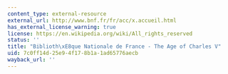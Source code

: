 ```yaml
---
content_type: external-resource
external_url: http://www.bnf.fr/fr/acc/x.accueil.html
has_external_license_warning: true
license: https://en.wikipedia.org/wiki/All_rights_reserved
status: ''
title: "Biblioth\xE8que Nationale de France - The Age of Charles V"
uid: 7c0ff14d-25e9-4f17-8b1a-1ad65776aecb
wayback_url: ''
---
```

